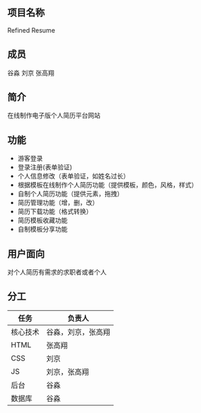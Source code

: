 ﻿## 项目名称

Refined Resume

## 成员

谷淼 刘京 张高翔

## 简介

在线制作电子版个人简历平台网站

## 功能

* 游客登录  
* 登录注册(表单验证)  
* 个人信息修改（表单验证，如姓名过长）  
* 根据模板在线制作个人简历功能（提供模板，颜色，风格，样式）  
* 自制个人简历功能（提供元素，拖拽）  
* 简历管理功能（增，删，改）  
* 简历下载功能（格式转换）  
* 简历模板收藏功能  
* 自制模板分享功能  

## 用户面向

对个人简历有需求的求职者或者个人

## 分工

任务|负责人
-|-
核心技术|谷淼，刘京，张高翔
HTML|张高翔
CSS|刘京
JS|刘京，张高翔
后台|谷淼
数据库|谷淼
